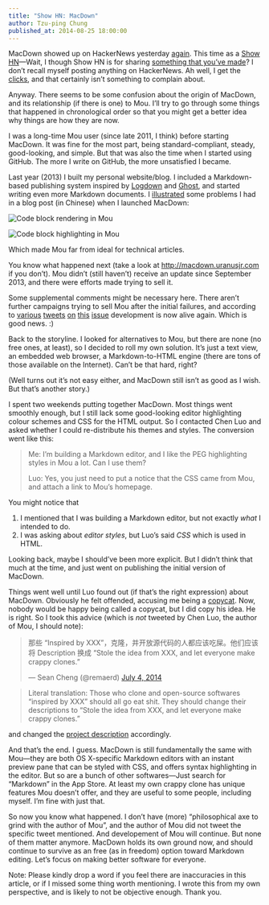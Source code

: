```yaml
---
title: "Show HN: MacDown"
author: Tzu-ping Chung
published_at: 2014-08-25 18:00:00
---
```


MacDown showed up on HackerNews yesterday [again](https://news.ycombinator.com/item?id=7946786). This time as a [Show HN](https://news.ycombinator.com/item?id=8217360)—Wait, I though Show HN is for sharing [something that you’ve made](https://news.ycombinator.com/showhn.html)? I don’t recall myself posting anything on HackerNews. Ah well, I get the [clicks](https://twitter.com/MacDownApp/status/503389840008687616/photo/1), and that certainly isn’t something to complain about.

Anyway. There seems to be some confusion about the origin of MacDown, and its relationship (if there is one) to Mou. I’ll try to go through some things that happened in chronological order so that you might get a better idea why things are how they are now.

I was a long-time Mou user (since late 2011, I think) before starting MacDown. It was fine for the most part, being standard-compliant, steady, good-looking, and simple. But that was also the time when I started using GitHub. The more I write on GitHub, the more unsatisfied I became.

Last year (2013) I built my personal website/blog. I included a Markdown-based publishing system inspired by [Logdown](http://logdown.com) and [Ghost](https://ghost.org), and started writing even more Markdown documents. I [illustrated](https://uranusjr.com/blog/post/58/introducing-macdown/) some problems I had in a blog post (in Chinese) when I launched MacDown:

![Code block rendering in Mou](http://d.pr/i/oh5B+)

![Code block highlighting in Mou](http://d.pr/i/UkDg+)

Which made Mou far from ideal for technical articles.

You know what happened next (take a look at <http://macdown.uranusjr.com> if you don’t). Mou didn’t (still haven’t) receive an update since September 2013, and there were efforts made trying to sell it.

Some supplemental comments might be necessary here. There aren’t further campaigns trying to sell Mou after the initial failures, and according to [various](https://twitter.com/chenluois/status/485060820863160320) [tweets](https://twitter.com/chenluois/status/488989332380712960) [on](https://twitter.com/chenluois/status/496165170092056576) [this](https://twitter.com/Mou/status/490445700186914816) [issue](https://twitter.com/chenluois/status/482107255584612352) development is now alive again. Which is good news. :)

Back to the storyline. I looked for alternatives to Mou, but there are none (no free ones, at least), so I decided to roll my own solution. It’s just a text view, an embedded web browser, a Markdown-to-HTML engine (there are tons of those available on the Internet). Can’t be that hard, right?

(Well turns out it’s not easy either, and MacDown still isn’t as good as I wish. But that’s another story.)

I spent two weekends putting together MacDown. Most things went smoothly enough, but I still lack some good-looking editor highlighting colour schemes and CSS for the HTML output. So I contacted Chen Luo and asked whether I could re-distribute his themes and styles. The conversion went like this:

> Me: I’m building a Markdown editor, and I like the PEG highlighting styles in Mou a lot. Can I use them?
>
> Luo: Yes, you just need to put a notice that the CSS came from Mou, and attach a link to Mou’s homepage.

You might notice that

1. I mentioned that I was building a Markdown editor, but not exactly *what* I intended to do.
2. I was asking about *editor styles*, but Luo’s said *CSS* which is used in HTML.

Looking back, maybe I should’ve been more explicit. But I didn’t think that much at the time, and just went on publishing the initial version of MacDown.

Things went well until Luo found out (if that’s the right expression) about MacDown. Obviously he felt offended, accusing me being a [copycat](https://twitter.com/chenluois/status/484813471842705408). Now, nobody would be happy being called a copycat, but I did copy his idea. He is right. So I took this advice (which is *not* tweeted by Chen Luo, the author of Mou, I should note):

<blockquote class="twitter-tweet"><p>那些 “Inspired by XXX”，克隆，并开放源代码的人都应该吃屎。他们应该将 Description 换成 “Stole the idea from XXX, and let everyone make crappy clones.”</p>&mdash; Sean Cheng (@remaerd) <a href="https://twitter.com/remaerd/statuses/484914820408279040">July 4, 2014</a></blockquote>
<script async src="//platform.twitter.com/widgets.js" charset="utf-8"></script>

> Literal translation: Those who clone and open-source softwares “inspired by XXX” should all go eat shit. They should change their descriptions to “Stole the idea from XXX, and let everyone make crappy clones.”

and changed the [project description](https://github.com/MacDownApp/macdown/blob/master/README.md) accordingly.

And that’s the end. I guess. MacDown is still fundamentally the same with Mou—they are both OS X-specific Markdown editors with an instant preview pane that can be styled with CSS, and offers syntax highlighting in the editor. But so are a bunch of other softwares—Just search for “Markdown” in the App Store. At least my own crappy clone has unique features Mou doesn’t offer, and they are useful to some people, including myself. I’m fine with just that.

So now you know what happened. I don’t have (more) “philosophical axe to grind with the author of Mou”, and the author of Mou did not tweet the specific tweet mentioned. And developement of Mou will continue. But none of them matter anymore. MacDown holds its own ground now, and should continue to survive as an free (as in freedom) option toward Markdown editing. Let’s focus on making better software for everyone.

Note: Please kindly drop a word if you feel there are inaccuracies in this article, or if I missed some thing worth mentioning. I wrote this from my own perspective, and is likely to not be objective enough. Thank you.
